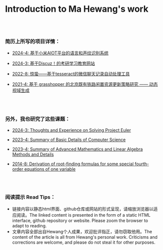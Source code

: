 # Introduction to Ma Hewang's work

<br><br>

### 简历上所写的项目详情：


* [2024-4: 基于小米AIOT平台的语言和声纹识别系统](https://HewangMa.github.io/aiot-sr/aiot-sr.html)

* [2024-3: 基于Discuz！的考研学习教育网站](https://HewangMa.github.io/drtcsol/drtcsol.html)

* [2022-8: 惊蛰——基于tesseract的微信聊天记录自动处理工具](https://github.com/HewangMa/auto_waken)
  
* [2021-4: 基于 grasshopper 的北京既有铁路闲置资源更新策略研究 —— 动态视域生成](http://HewangMa.github.io/gh-train-view/gh-train-view.html)



<br><br>

### 另外，我也研究了这些课题：

* [2024-3: Thoughts and Experience on Solving Project Euler](https://HewangMa.github.io/project-euler/project-euler.html)

* [2023-4: Summary of Basic Details of Computer Science](http://HewangMa.github.io/socs/index.html)

* [2023-4: Summary of Advanced Mathematics and Linear Algebra Methods and Details](https://HewangMa.github.io/somath/index.html)

* [2014-8: Derivation of root-finding formulas for some special fourth-order equations of one variable](http://HewangMa.github.io/y4c/y4c.pdf)



<br><br>

### 阅读提示 Read Tips：
* 链接内容以静态html界面、github仓库或网站的形式呈现，请缩放浏览器以适应阅读。The linked content is presented in the form of a static HTML interface, github repository or website. Please zoom the browser to adapt to reading.
* 文章内容全部出自Hewang个人成果，欢迎批评指正，请勿窃取他用。The content of the article is all from Hewang's personal work. Criticisms and corrections are welcome, and please do not steal it for other purposes.

